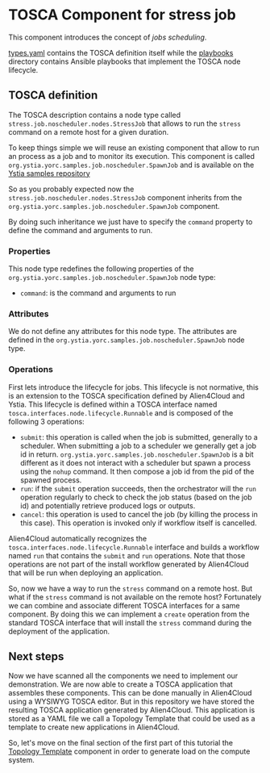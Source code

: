 # TOSCA Component for stress job

This component introduces the concept of *jobs scheduling*.

[types.yaml](types.yaml) contains the TOSCA definition itself while the [playbooks](playbooks/) directory contains Ansible playbooks that implement the TOSCA node lifecycle.

## TOSCA definition

The TOSCA description contains a node type called `stress.job.noscheduler.nodes.StressJob` that allows to run
the `stress` command on a remote host for a given duration.

To keep things simple we will reuse an existing component that allow to run an process as a job and to monitor
its execution. This component is called `org.ystia.yorc.samples.job.noscheduler.SpawnJob` and is available on
the [Ystia samples repository](https://github.com/ystia/tosca-samples/tree/develop/org/ystia/yorc/samples/job/noscheduler/components)

So as you probably expected now the `stress.job.noscheduler.nodes.StressJob` component inherits from the
`org.ystia.yorc.samples.job.noscheduler.SpawnJob` component.

By doing such inheritance we just have to specify the `command` property to define the command and arguments to
run.

### Properties

This node type redefines the following properties of the `org.ystia.yorc.samples.job.noscheduler.SpawnJob`
node type:

* `command`: is the command and arguments to run

### Attributes

We do not define any attributes for this node type. The attributes are defined in the `org.ystia.yorc.samples.job.noscheduler.SpawnJob` node type.

### Operations

First lets introduce the lifecycle for jobs. This lifecycle is not normative, this is an extension to the TOSCA
specification defined by Alien4Cloud and Ystia.
This lifecycle is defined within a TOSCA interface named `tosca.interfaces.node.lifecycle.Runnable` and is composed of the following 3 operations:

* `submit`: this operation is called when the job is submitted, generally to a scheduler. When submitting a job
  to a scheduler we generally get a job id in return. `org.ystia.yorc.samples.job.noscheduler.SpawnJob` is a bit
  different as it does not interact with a scheduler but spawn a process using the `nohup` command. It then
  compose a job id from the pid of the spawned process.
* `run`: if the `submit` operation succeeds, then the orchestrator will the `run` operation regularly to check to
  check the job status (based on the job id) and potentially retrieve produced logs or outputs.
* `cancel`: this operation is used to cancel the job (by killing the process in this case). This operation is
  invoked only if workflow itself is cancelled.

Alien4Cloud automatically recognizes the `tosca.interfaces.node.lifecycle.Runnable` interface and builds a
workflow named `run` that contains the `submit` and `run` operations. Note that those operations are not
part of the install workflow generated by Alien4Cloud that will be run when deploying an application.

So, now we have a way to run the `stress` command on a remote host. But what if the `stress` command is not
available on the remote host? Fortunately we can combine and associate different TOSCA interfaces for a same
component.
By doing this we can implement a `create` operation from the standard TOSCA interface that will install the
`stress` command during the deployment of the application.

## Next steps

Now we have scanned all the components we need to implement our demonstration. We are now able to create a TOSCA
application that assembles these components. This can be done manually in Alien4Cloud using a WYSIWYG TOSCA
editor. But in this repository we have stored the resulting TOSCA application generated by Alien4Cloud.
This application is stored as a YAML file we call a Topology Template that could be used as a template to create
new applications in Alien4Cloud.

So, let's move on the final section of the first part of this tutorial the [Topology Template](../../../topologies/monitoring/README.md) component in order to
generate load on the compute system.
